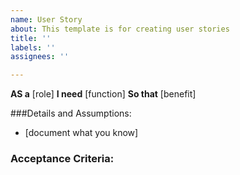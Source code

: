 ```yaml
---
name: User Story
about: This template is for creating user stories
title: ''
labels: ''
assignees: ''

---
```


**AS a** [role]
**I need** [function]
**So that** [benefit]

###Details and Assumptions:
* [document what you know]

### Acceptance Criteria:
